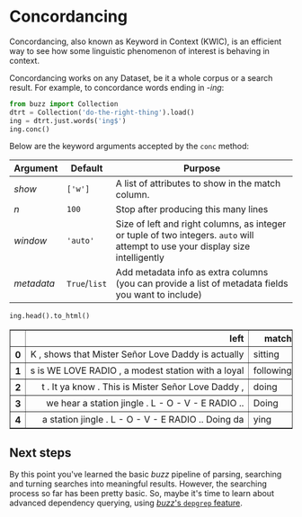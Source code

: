 # Concordancing

Concordancing, also known as Keyword in Context (KWIC), is an efficient way to see how some linguistic phenomenon of interest is behaving in context.

Concordancing works on any Dataset, be it a whole corpus or a search result. For example, to concordance words ending in *-ing*:

```python
from buzz import Collection
dtrt = Collection('do-the-right-thing').load()
ing = dtrt.just.words('ing$')
ing.conc()
```

Below are the keyword arguments accepted by the `conc` method:

| Argument | Default | Purpose                                           |
|----------|---------|---------------------------------------------------|
| *show*     | `['w']` | A list of attributes to show in the match column. |
| *n*         |  `100`       |   Stop after producing this many lines  |
| *window*         |  `'auto'`       |  Size of left and right columns, as integer or tuple of two integers. `auto` will attempt to use your display size intelligently                                    |
| *metadata*         |  `True`/`list`       |  Add metadata info as extra columns (you can provide a list of metadata fields you want to include)                        |


```python
ing.head().to_html()
```

<table border="1" class="dataframe" style="white-space: nowrap;">
  <col align="right">
  <thead>
    <tr style="text-align: right;">
      <th></th>
      <th>left</th>
      <th>match</th>
      <th>right</th>
      <th>file</th>
      <th>s</th>
      <th>camera_angle</th>
      <th>line</th>
      <th>loc</th>
      <th>scene</th>
      <th>sent_id</th>
      <th>setting</th>
      <th>speaker</th>
      <th>stage_direction</th>
      <th>text</th>
      <th>time</th>
      <th>voice-delivery</th>
    </tr>
  </thead>
  <tbody>
    <tr>
      <th>0</th>
      <td style="text-align: right;">K , shows that Mister Señor Love Daddy is actually</td>
      <td>sitting</td>
      <td>in a storefront window . The control booth looks d</td>
      <td>01-we-love-radio-station-storefront</td>
      <td>12</td>
      <td>NaN</td>
      <td>2</td>
      <td>INT</td>
      <td>1</td>
      <td>12</td>
      <td>WE LOVE RADIO STATION STOREFRONT</td>
      <td>MISTER SEÑOR LOVE DADDY</td>
      <td>True</td>
      <td>The last on your dial, but the first in ya hear...</td>
      <td>DAY</td>
      <td>NaN</td>
    </tr>
    <tr>
      <th>1</th>
      <td style="text-align: right;">s is WE LOVE RADIO , a modest station with a loyal</td>
      <td>following</td>
      <td>, * right in the heart of the neighborhood . The O</td>
      <td>01-we-love-radio-station-storefront</td>
      <td>14</td>
      <td>NaN</td>
      <td>_</td>
      <td>INT</td>
      <td>1</td>
      <td>14</td>
      <td>WE LOVE RADIO STATION STOREFRONT</td>
      <td>_</td>
      <td>True</td>
      <td>This is WE LOVE RADIO, a modest station with a ...</td>
      <td>DAY</td>
      <td>NaN</td>
    </tr>
    <tr>
      <th>2</th>
      <td style="text-align: right;">t . It ya know . This is Mister Señor Love Daddy ,</td>
      <td>doing</td>
      <td>the nasty to ya ears , ya ears to the nasty . I'se</td>
      <td>01-we-love-radio-station-storefront</td>
      <td>20</td>
      <td>NaN</td>
      <td>3</td>
      <td>INT</td>
      <td>1</td>
      <td>20</td>
      <td>WE LOVE RADIO STATION STOREFRONT</td>
      <td>MISTER SEÑOR LOVE DADDY</td>
      <td>True</td>
      <td>This is Mister Señor Love Daddy, doing the nast...</td>
      <td>DAY</td>
      <td>NaN</td>
    </tr>
    <tr>
      <th>3</th>
      <td style="text-align: right;">we hear a station jingle . L - O - V - E RADIO ..</td>
      <td>Doing</td>
      <td>da ying and yang da flip and Doing da ying and yan</td>
      <td>01-we-love-radio-station-storefront</td>
      <td>25</td>
      <td>NaN</td>
      <td>5</td>
      <td>INT</td>
      <td>1</td>
      <td>25</td>
      <td>WE LOVE RADIO STATION STOREFRONT</td>
      <td>MISTER SEÑOR LOVE DADDY</td>
      <td>True</td>
      <td>Doing da ying and yang da flip and Doing da yin...</td>
      <td>DAY</td>
      <td>NaN</td>
    </tr>
    <tr>
      <th>4</th>
      <td style="text-align: right;">a station jingle . L - O - V - E RADIO .. Doing da</td>
      <td>ying</td>
      <td>and yang da flip and Doing da ying and yang da fli</td>
      <td>01-we-love-radio-station-storefront</td>
      <td>25</td>
      <td>NaN</td>
      <td>5</td>
      <td>INT</td>
      <td>1</td>
      <td>25</td>
      <td>WE LOVE RADIO STATION STOREFRONT</td>
      <td>MISTER SEÑOR LOVE DADDY</td>
      <td>True</td>
      <td>Doing da ying and yang da flip and Doing da yin...</td>
      <td>DAY</td>
      <td>NaN</td>
    </tr>
  </tbody>
</table>

## Next steps

By this point you've learned the basic *buzz* pipeline of parsing, searching and turning searches into meaningful results. However, the searching process so far has been pretty basic. So, maybe it's time to learn about advanced dependency querying, using [*buzz*'s `depgrep` feature](depgrep.md).
